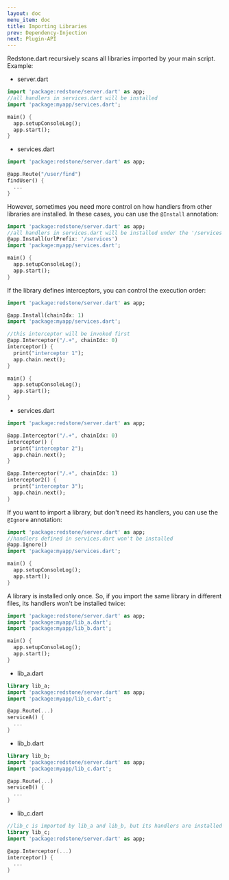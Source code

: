 ```yaml
---
layout: doc
menu_item: doc
title: Importing Libraries
prev: Dependency-Injection
next: Plugin-API
---
```

Redstone.dart recursively scans all libraries imported by your main script. Example:

- server.dart

```dart
import 'package:redstone/server.dart' as app;
//all handlers in services.dart will be installed
import 'package:myapp/services.dart';

main() {
  app.setupConsoleLog();
  app.start();
}
``` 
- services.dart

```dart
import 'package:redstone/server.dart' as app;

@app.Route("/user/find")
findUser() {
  ...
}
```

However, sometimes you need more control on how handlers from other libraries are installed. In these cases, you can use the `@Install` annotation:

```dart
import 'package:redstone/server.dart' as app;
//all handlers in services.dart will be installed under the '/services' path
@app.Install(urlPrefix: '/services')
import 'package:myapp/services.dart';

main() {
  app.setupConsoleLog();
  app.start();
}
``` 

If the library defines interceptors, you can control the execution order:

```dart
import 'package:redstone/server.dart' as app;

@app.Install(chainIdx: 1)
import 'package:myapp/services.dart';

//this interceptor will be invoked first
@app.Interceptor("/.+", chainIdx: 0)
interceptor() {
  print("interceptor 1");
  app.chain.next();
}

main() {
  app.setupConsoleLog();
  app.start();
}
``` 
- services.dart

```dart
import 'package:redstone/server.dart' as app;

@app.Interceptor("/.+", chainIdx: 0)
interceptor() {
  print("interceptor 2");
  app.chain.next();
}

@app.Interceptor("/.+", chainIdx: 1)
interceptor2() {
  print("interceptor 3");
  app.chain.next();
}
```

If you want to import a library, but don't need its handlers, you can use the `@Ignore` annotation:

```dart
import 'package:redstone/server.dart' as app;
//handlers defined in services.dart won't be installed
@app.Ignore()
import 'package:myapp/services.dart';

main() {
  app.setupConsoleLog();
  app.start();
}
``` 

A library is installed only once. So, if you import the same library in different files, its handlers won't be installed twice:

```dart
import 'package:redstone/server.dart' as app;
import 'package:myapp/lib_a.dart';
import 'package:myapp/lib_b.dart';

main() {
  app.setupConsoleLog();
  app.start();
}
``` 
- lib_a.dart

```dart
library lib_a;
import 'package:redstone/server.dart' as app;
import 'package:myapp/lib_c.dart';

@app.Route(...)
serviceA() {
  ...
}
```
- lib_b.dart

```dart
library lib_b;
import 'package:redstone/server.dart' as app;
import 'package:myapp/lib_c.dart';

@app.Route(...)
serviceB() {
  ...
}
```
- lib_c.dart

```dart
//lib_c is imported by lib_a and lib_b, but its handlers are installed only once.
library lib_c;
import 'package:redstone/server.dart' as app;

@app.Interceptor(...)
interceptor() {
  ...
}
```